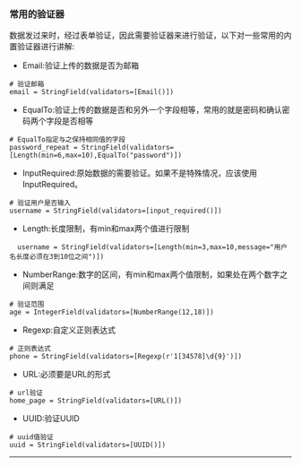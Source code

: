### 常用的验证器

数据发过来时，经过表单验证，因此需要验证器来进行验证，以下对一些常用的内置验证器进行讲解:

* Email:验证上传的数据是否为邮箱

```
# 验证邮箱
email = StringField(validators=[Email()])
```

* EqualTo:验证上传的数据是否和另外一个字段相等，常用的就是密码和确认密码两个字段是否相等

```
# EqualTo指定与之保持相同值的字段
password_repeat = StringField(validators=[Length(min=6,max=10),EqualTo("password")])
```

* InputRequired:原始数据的需要验证。如果不是特殊情况，应该使用InputRequired。

```
# 验证用户是否输入
username = StringField(validators=[input_required()])
```

* Length:长度限制，有min和max两个值进行限制

```
  username = StringField(validators=[Length(min=3,max=10,message="用户名长度必须在3到10位之间")])
```

* NumberRange:数字的区间，有min和max两个值限制，如果处在两个数字之间则满足

```
# 验证范围
age = IntegerField(validators=[NumberRange(12,18)])
```

* Regexp:自定义正则表达式

```
# 正则表达式
phone = StringField(validators=[Regexp(r'1[34578]\d{9}')])
```

* URL:必须要是URL的形式

```
# url验证
home_page = StringField(validators=[URL()])
```

* UUID:验证UUID

```
# uuid值验证
uuid = StringField(validators=[UUID()])
```

---



